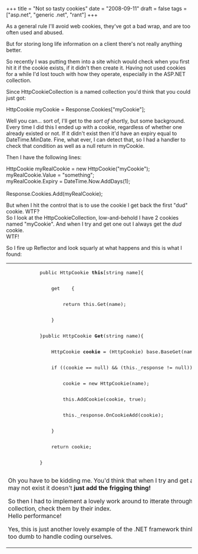 +++
title = "Not so tasty cookies"
date = "2008-09-11"
draft = false
tags = ["asp.net", "generic .net", "rant"]
+++

<p>
As a general rule I'll avoid web cookies, they've got a bad wrap, and are too often used and abused. 
</p>
<p>
But for storing long life information on a client there's not really anything better. 
</p>
<p>
So recently I was putting them into a site which would check when you first hit it if the cookie exists, if it didn't then create it. Having not used cookies for a while I'd lost touch with how they operate, especially in the ASP.NET collection. 
</p>
<p>
Since HttpCookieCollection is a named collection you'd think that you could just got: 
</p>
<p>
HttpCookie myCookie = Response.Cookies["myCookie"]; 
</p>
<p>
Well you can... sort of, I'll get to the <em>sort of</em> shortly, but some background.<br>
Every time I did this I ended up with a cookie, regardless of whether one already existed or not. If it didn't exist then it'd have an expiry equal to DateTime.MinDate. Fine, what ever, I can detect that, so I had a handler to check that condition as well as a null return in myCookie. 
</p>
<p>
Then I have the following lines: 
</p>
<p>
HttpCookie myRealCookie = new HttpCookie("myCookie");<br>
myRealCookie.Value = "something";<br>
myRealCookie.Expiry = DateTime.Now.AddDays(1);<br>
<br>
Response.Cookies.Add(myRealCookie); 
</p>
<p>
But when I hit the control that is to use the cookie I get back the first "dud" cookie. WTF?<br>
So I look at the HttpCookieCollection, low-and-behold I have 2 cookies named "myCookie". And when I try and get one out I always get the <em>dud</em> cookie.<br>
WTF! 
</p>
<p>
So I fire up Reflector and look squarly at what happens and this is what I found: 
</p>
<table border="0" cellspacing="0" cellpadding="0" width="100%" style="margin-bottom: 0px">
	<tbody>
		<tr>
			<td colspan="2" valign="top" style="padding-right: 5px; padding-left: 5px; padding-bottom: 4px; padding-top: 4px">
			<pre>			public HttpCookie <strong>this</strong>[string name]{    
			</pre>
			<pre>				get    {        
			</pre>
			<pre>					return this.Get(<a title="string name; // Parameter">name</a>);    
			</pre>
			<pre>				}
			</pre>
			<pre>			}public HttpCookie <strong>Get</strong>(string name){    
			</pre>
			<pre>				HttpCookie <strong>cookie</strong> = (HttpCookie) base.BaseGet(<a title="string name; // Parameter">name</a>);    
			</pre>
			<pre>				if ((<a title="HttpCookie cookie // Local Variable">cookie</a> == null) &amp;&amp; (this._response != null))    {        
			</pre>
			<pre>					<a title="HttpCookie cookie // Local Variable">cookie</a> = new HttpCookie(<a title="string name; // Parameter">name</a>);        
			</pre>
			<pre>					this.AddCookie(<a title="HttpCookie cookie // Local Variable">cookie</a>, true);        
			</pre>
			<pre>					this._response.OnCookieAdd(<a title="HttpCookie cookie // Local Variable">cookie</a>);    
			</pre>
			<pre>				}    
			</pre>
			<pre>				return <a title="HttpCookie cookie // Local Variable">cookie</a>;
			</pre>
			<pre>			}			
			</pre>
			<p>
			Oh you have to be kidding me. You'd think that when I try and get a cookie that may not exist it doesn't <strong>just add the frigging thing!</strong> 
			</p>
			<p>
			So then I had to implement a lovely work around to itterate through the collection, check them by their index.<br>
			Hello performance! 
			</p>
			<p>
			Yes, this is just another lovely example of the .NET framework thinking we're too dumb to handle coding ourselves. 
			</p>
			</td>
		</tr>
	</tbody>
</table>